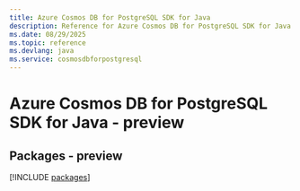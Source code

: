 ```yaml
---
title: Azure Cosmos DB for PostgreSQL SDK for Java
description: Reference for Azure Cosmos DB for PostgreSQL SDK for Java
ms.date: 08/29/2025
ms.topic: reference
ms.devlang: java
ms.service: cosmosdbforpostgresql
---
```

# Azure Cosmos DB for PostgreSQL SDK for Java - preview
## Packages - preview
[!INCLUDE [packages](cosmos-db-for-postgresql-index.md)]